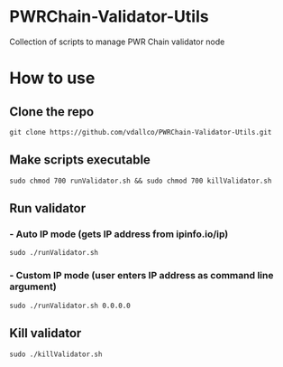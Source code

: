 # PWRChain-Validator-Utils
Collection of scripts to manage PWR Chain validator node


# **How to use**

## Clone the repo

```
git clone https://github.com/vdallco/PWRChain-Validator-Utils.git
```

## Make scripts executable

```
sudo chmod 700 runValidator.sh && sudo chmod 700 killValidator.sh
```

## Run validator

### - Auto IP mode (gets IP address from ipinfo.io/ip)

```
sudo ./runValidator.sh
```


### - Custom IP mode (user enters IP address as command line argument)

```
sudo ./runValidator.sh 0.0.0.0
```


## Kill validator

```
sudo ./killValidator.sh
```
